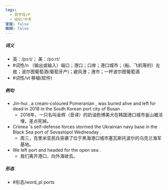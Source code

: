 ```yaml
---
tags:
  - 首字母/P
  - 级别/中考
掌握: false
模糊: false
---
```

##### 词义
- 英：/pɔːt/； 美：/pɔːrt/
- #词性/n  （输出或输入）端口；港口；口岸；港口城市；（船、飞机等的）左舷；波尔图葡萄酒(葡萄牙产)；避风港；港市；一杯波尔图葡萄酒
- #词性/vt  移植(软件)
##### 例句
- Jin-hui , a cream-coloured Pomeranian , was buried alive and left for dead in 2018 in the South Korean port city of Busan .
	- 2018年，一只名叫金辉（音译）的奶油色博美犬在韩国港口城市釜山被活埋，差点死掉。
- Crimea 's self-defense forces stormed the Ukrainian navy base in the Black Sea port of Sevastopol Wednesday .
	- 周三，克里米亚民兵突袭了位于黑海港口城市塞瓦斯托波尔的乌克兰海军基地。
- We left port and headed for the open sea .
	- 我们离开港口，向外海驶去。
##### 形态
- #形态/word_pl ports
